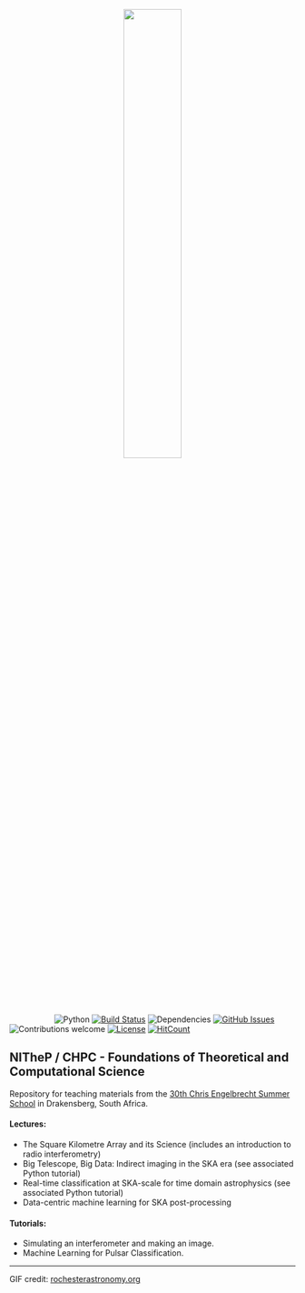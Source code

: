 

<p align="center"><img width=45% src="https://github.com/as595/NITheP/blob/master/media/Radiotelescope-dishanimated.gif"></p>

&nbsp;&nbsp;&nbsp;&nbsp;&nbsp;&nbsp;&nbsp;&nbsp;&nbsp;&nbsp;&nbsp;&nbsp;&nbsp;&nbsp;&nbsp;&nbsp;&nbsp;&nbsp;&nbsp;
![Python](https://img.shields.io/badge/python-v3.6+-blue.svg)
[![Build Status](https://travis-ci.org/as595/NITheP.svg?branch=master)](https://travis-ci.org/as595/NITheP)
![Dependencies](https://img.shields.io/badge/dependencies-up%20to%20date-brightgreen.svg)
[![GitHub Issues](https://img.shields.io/github/issues/as595/NITheP.svg)](https://github.com/as595/NITheP/issues)
![Contributions welcome](https://img.shields.io/badge/contributions-private-orange.svg)
[![License](https://img.shields.io/cran/l/devtools.svg)](https://opensource.org/licenses/gpl-license)
[![HitCount](http://hits.dwyl.io/as595/NITheP.svg)](http://hits.dwyl.io/as595/NITheP)


## NITheP / CHPC - Foundations of Theoretical and Computational Science 

Repository for teaching materials from the [30th Chris Engelbrecht Summer School](https://quantum.ukzn.ac.za/2019-chris-engelbrecht-summer-school/) in Drakensberg, South Africa. 

#### Lectures:

* The Square Kilometre Array and its Science (includes an introduction to radio interferometry)
* Big Telescope, Big Data: Indirect imaging in the SKA era (see associated Python tutorial)
* Real-time classification at SKA-scale for time domain astrophysics (see associated Python tutorial)
* Data-centric machine learning for SKA post-processing

#### Tutorials:

* Simulating an interferometer and making an image.
* Machine Learning for Pulsar Classification.


-----

GIF credit: <a href="http://www.rochesterastronomy.org/radio-astronomy/radiotelescope-dishanimated/" target="_blank">rochesterastronomy.org</a>
